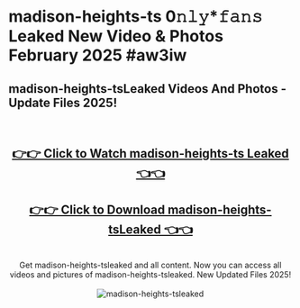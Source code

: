 # madison-heights-ts 0𝚗𝚕𝚢*𝚏𝚊𝚗𝚜 Leaked New Video & Photos February 2025 #aw3iw

<h2>madison-heights-tsLeaked Videos And Photos - Update Files 2025!</h2>
<br>
<div align="center">
<h2><a href="https://mediaupload.pro?title=madison-heights-ts&ref=11F" rel="nofollow">👉👉 Click to Watch madison-heights-ts Leaked 👈👈</a></h2>
<h2><a href="https://mediaupload.pro?title=madison-heights-ts&ref=11F" rel="nofollow">👉👉 Click to Download madison-heights-tsLeaked 👈👈</a></h2>
<br>
Get madison-heights-tsleaked and all content. Now you can access all videos and pictures of madison-heights-tsleaked. New Updated Files 2025!
<br>
<br>
<a href="https://mediaupload.pro?title=madison-heights-ts&ref=11F" rel="nofollow" data-target="animated-image.originalLink"><img src="https://i.ibb.co/Gkj2r4b/banner.png" alt="madison-heights-tsleaked" style="max-width: 100%; display: inline-block;" data-target="animated-image.originalImage"></a>
</div>
<br>

